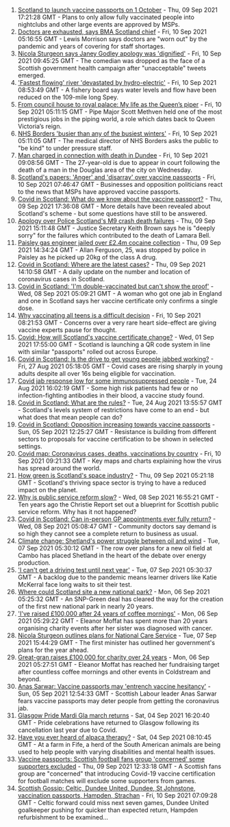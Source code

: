 1. [Scotland to launch vaccine passports on 1 October](https://www.bbc.co.uk/news/uk-scotland-scotland-politics-58506013?at_medium=RSS&at_campaign=KARANGA) - Thu, 09 Sep 2021 17:21:28 GMT - Plans to only allow fully vaccinated people into nightclubs and other large events are approved by MSPs.
2. [Doctors are exhausted, says BMA Scotland chief](https://www.bbc.co.uk/news/uk-scotland-58501199?at_medium=RSS&at_campaign=KARANGA) - Fri, 10 Sep 2021 05:16:55 GMT - Lewis Morrison says doctors are "worn out" by the pandemic and years of covering for staff shortages.
3. [Nicola Sturgeon says Janey Godley apology was 'dignified'](https://www.bbc.co.uk/news/uk-scotland-scotland-politics-58513670?at_medium=RSS&at_campaign=KARANGA) - Fri, 10 Sep 2021 09:45:25 GMT - The comedian was dropped as the face of a Scottish government health campaign after "unacceptable" tweets emerged.
4. ['Fastest flowing' river 'devastated by hydro-electric'](https://www.bbc.co.uk/news/uk-scotland-highlands-islands-58462914?at_medium=RSS&at_campaign=KARANGA) - Fri, 10 Sep 2021 08:53:49 GMT - A fishery board says water levels and flow have been reduced on the 109-mile long Spey.
5. [From council house to royal palace: My life as the Queen’s piper](https://www.bbc.co.uk/news/uk-scotland-58476253?at_medium=RSS&at_campaign=KARANGA) - Fri, 10 Sep 2021 05:11:15 GMT - Pipe Major Scott Methven held one of the most prestigious jobs in the piping world, a role which dates back to Queen Victoria’s reign.
6. [NHS Borders 'busier than any of the busiest winters'](https://www.bbc.co.uk/news/uk-scotland-south-scotland-58505688?at_medium=RSS&at_campaign=KARANGA) - Fri, 10 Sep 2021 05:11:05 GMT - The medical director of NHS Borders asks the public to "be kind" to under pressure staff.
7. [Man charged in connection with death in Dundee](https://www.bbc.co.uk/news/uk-scotland-tayside-central-58514895?at_medium=RSS&at_campaign=KARANGA) - Fri, 10 Sep 2021 09:08:56 GMT - The 27-year-old is due to appear in court following the death of a man in the Douglas area of the city on Wednesday.
8. [Scotland's papers: 'Anger' and 'disarray' over vaccine passports](https://www.bbc.co.uk/news/uk-scotland-58510047?at_medium=RSS&at_campaign=KARANGA) - Fri, 10 Sep 2021 07:46:47 GMT - Businesses and opposition politicians react to the news that MSPs have approved vaccine passports.
9. [Covid in Scotland: What do we know about the vaccine passport?](https://www.bbc.co.uk/news/uk-scotland-58422607?at_medium=RSS&at_campaign=KARANGA) - Thu, 09 Sep 2021 17:36:08 GMT - More details have been revealed about Scotland's scheme - but some questions have still to be answered.
10. [Apology over Police Scotland's M9 crash death failures](https://www.bbc.co.uk/news/uk-scotland-tayside-central-58501637?at_medium=RSS&at_campaign=KARANGA) - Thu, 09 Sep 2021 15:11:48 GMT - Justice Secretary Keith Brown says he is "deeply sorry" for the failures which contributed to the death of Lamara Bell.
11. [Paisley gas engineer jailed over £2.4m cocaine collection](https://www.bbc.co.uk/news/uk-scotland-glasgow-west-58505144?at_medium=RSS&at_campaign=KARANGA) - Thu, 09 Sep 2021 14:34:24 GMT - Allan Ferguson, 25, was stopped by police in Paisley as he picked up 20kg of the class A drug.
12. [Covid in Scotland: Where are the latest cases?](https://www.bbc.co.uk/news/uk-scotland-53511877?at_medium=RSS&at_campaign=KARANGA) - Thu, 09 Sep 2021 14:10:58 GMT - A daily update on the number and location of coronavirus cases in Scotland.
13. [Covid in Scotland: 'I'm double-vaccinated but can't show the proof'](https://www.bbc.co.uk/news/uk-scotland-58475922?at_medium=RSS&at_campaign=KARANGA) - Wed, 08 Sep 2021 05:09:21 GMT - A woman who got one jab in England and one in Scotland says her vaccine certificate only confirms a single dose.
14. [Why vaccinating all teens is a difficult decision](https://www.bbc.co.uk/news/health-58423152?at_medium=RSS&at_campaign=KARANGA) - Fri, 10 Sep 2021 08:21:53 GMT - Concerns over a very rare heart side-effect are giving vaccine experts pause for thought.
15. [Covid: How will Scotland's vaccine certificate change?](https://www.bbc.co.uk/news/uk-scotland-57519070?at_medium=RSS&at_campaign=KARANGA) - Wed, 01 Sep 2021 17:55:00 GMT - Scotland is launching a QR code system in line with similar "passports" rolled out across Europe.
16. [Covid in Scotland: Is the drive to get young people jabbed working?](https://www.bbc.co.uk/news/uk-scotland-58342389?at_medium=RSS&at_campaign=KARANGA) - Fri, 27 Aug 2021 05:18:05 GMT - Covid cases are rising sharply in young adults despite all over 16s being eligible for vaccination.
17. [Covid jab response low for some immunosuppressed people](https://www.bbc.co.uk/news/health-58317261?at_medium=RSS&at_campaign=KARANGA) - Tue, 24 Aug 2021 16:02:19 GMT - Some high risk patients had few or no infection-fighting antibodies in their blood, a vaccine study found.
18. [Covid in Scotland: What are the rules?](https://www.bbc.co.uk/news/uk-scotland-53166816?at_medium=RSS&at_campaign=KARANGA) - Tue, 24 Aug 2021 13:55:57 GMT - Scotland's levels system of restrictions have come to an end - but what does that mean people can do?
19. [Covid in Scotland: Opposition increasing towards vaccine passports](https://www.bbc.co.uk/news/uk-scotland-scotland-politics-58453551?at_medium=RSS&at_campaign=KARANGA) - Sun, 05 Sep 2021 12:25:27 GMT - Resistance is building from different sectors to proposals for vaccine certification to be shown in selected settings.
20. [Covid map: Coronavirus cases, deaths, vaccinations by country](https://www.bbc.co.uk/news/world-51235105?at_medium=RSS&at_campaign=KARANGA) - Fri, 10 Sep 2021 09:21:33 GMT - Key maps and charts explaining how the virus has spread around the world.
21. [How green is Scotland's space industry?](https://www.bbc.co.uk/news/uk-scotland-highlands-islands-58190702?at_medium=RSS&at_campaign=KARANGA) - Thu, 09 Sep 2021 05:21:18 GMT - Scotland's thriving space sector is trying to have a reduced impact on the planet.
22. [Why is public service reform slow?](https://www.bbc.co.uk/news/uk-scotland-58490102?at_medium=RSS&at_campaign=KARANGA) - Wed, 08 Sep 2021 16:55:21 GMT - Ten years ago the Christie Report set out a blueprint for Scottish public service reform. Why has it not happened?
23. [Covid in Scotland: Can in-person GP appointments ever fully return?](https://www.bbc.co.uk/news/uk-scotland-58481878?at_medium=RSS&at_campaign=KARANGA) - Wed, 08 Sep 2021 05:08:47 GMT - Community doctors say demand is so high they cannot see a complete return to business as usual.
24. [Climate change: Shetland's power struggle between oil and wind](https://www.bbc.co.uk/news/uk-scotland-58464439?at_medium=RSS&at_campaign=KARANGA) - Tue, 07 Sep 2021 05:30:12 GMT - The row over plans for a new oil field at Cambo has placed Shetland in the heart of the debate over energy production.
25. ['I can't get a driving test until next year'](https://www.bbc.co.uk/news/uk-scotland-58435040?at_medium=RSS&at_campaign=KARANGA) - Tue, 07 Sep 2021 05:30:37 GMT - A backlog due to the pandemic means learner drivers like Katie McKerral face long waits to sit their test.
26. [Where could Scotland site a new national park?](https://www.bbc.co.uk/news/uk-scotland-south-scotland-58400051?at_medium=RSS&at_campaign=KARANGA) - Mon, 06 Sep 2021 05:25:32 GMT - An SNP-Green deal has cleared the way for the creation of the first new national park in nearly 20 years.
27. ['I've raised £100,000 after 24 years of coffee mornings'](https://www.bbc.co.uk/news/uk-scotland-south-scotland-58383506?at_medium=RSS&at_campaign=KARANGA) - Mon, 06 Sep 2021 05:29:22 GMT - Eleanor Moffat has spent more than 20 years organising charity events after her sister was diagnosed with cancer.
28. [Nicola Sturgeon outlines plans for National Care Service](https://www.bbc.co.uk/news/uk-scotland-58480750?at_medium=RSS&at_campaign=KARANGA) - Tue, 07 Sep 2021 15:44:29 GMT - The first minister has outlined her government's plans for the year ahead.
29. [Great-gran raises £100,000 for charity over 24 years](https://www.bbc.co.uk/news/uk-scotland-58440739?at_medium=RSS&at_campaign=KARANGA) - Mon, 06 Sep 2021 05:27:51 GMT - Eleanor Moffat has reached her fundraising target after countless coffee mornings and other events in Coldstream and beyond.
30. [Anas Sarwar: Vaccine passports may 'entrench vaccine hesitancy'](https://www.bbc.co.uk/news/uk-scotland-58455886?at_medium=RSS&at_campaign=KARANGA) - Sun, 05 Sep 2021 12:54:33 GMT - Scottish Labour leader Anas Sarwar fears vaccine passports may deter people from getting the coronavirus jab.
31. [Glasgow Pride Mardi Gla march returns](https://www.bbc.co.uk/news/uk-scotland-58450443?at_medium=RSS&at_campaign=KARANGA) - Sat, 04 Sep 2021 16:20:40 GMT - Pride celebrations have returned to Glasgow following its cancellation last year due to Covid.
32. [Have you ever heard of alpaca therapy?](https://www.bbc.co.uk/news/uk-scotland-58423392?at_medium=RSS&at_campaign=KARANGA) - Sat, 04 Sep 2021 08:10:45 GMT - At a farm in Fife, a herd of the South American animals are being used to help people with varying disabilities and mental health issues.
33. [Vaccine passports: Scottish football fans group 'concerned' some supporters excluded](https://www.bbc.co.uk/sport/football/58503213?at_medium=RSS&at_campaign=KARANGA) - Thu, 09 Sep 2021 12:33:18 GMT - A Scottish fans group are "concerned" that introducing Covid-19 vaccine certification for football matches will exclude some supporters from games.
34. [Scottish Gossip: Celtic, Dundee United, Dundee, St Johnstone, vaccination passports, Hampden, Strachan](https://www.bbc.co.uk/sport/football/58512357?at_medium=RSS&at_campaign=KARANGA) - Fri, 10 Sep 2021 07:09:28 GMT - Celtic forward could miss next seven games, Dundee United goalkeeper pushing for quicker than expected return, Hampden refurbishment to be examined...
